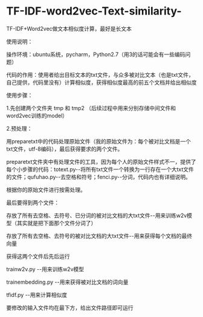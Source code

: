 # TF-IDF-word2vec-Text-similarity-
TF-IDF+Word2vec做文本相似度计算，最好是长文本

使用说明：

操作环境：ubuntu系统，pycharm，Python2.7（用3的话可能会有一些编码问题）

代码的作用：使用者给出目标文本的txt文件，与众多被对比文本（也是txt文件，自己提供，代码里没有）计算相似度，获得相似度最高的前五个文档并给出相似度

使用步骤：

1.先创建两个文件夹 tmp 和 tmp2 （后续过程中用来分别存储中间文件和word2vec训练的model）

2.预处理：

用preparetxt中的代码处理原始文件（我的原始文件为：每个被对比文档是一个txt文件，utf-8编码），最后获得要求的两个文件。

preparetxt文件夹中有处理文件的工具，因为每个人的原始文件样式不一，提供了每个小步骤的代码：totext.py--将所有txt文件一个转换为一行存在一个大txt文件的文件；qufuhao.py--去空格和符号；fenci.py--分词，代码内也有详细说明。

根据你的原始文件进行按需处理。

最后要得到两个文件：

存放了所有去空格、去符号、已分词的被对比文档的大txt文件--用来训练w2v模型（其实就是把下面那个文件分词了）

存放了所有去空格、去符号的被对比文档的大txt文件--用来获得每个文档的最终向量

获得这两个文件后先后运行

trainw2v.py --用来训练w2v模型

trainembedding.py --用来获得被对比文档的词向量

tfidf.py --用来计算相似度

要修改的输入文件均在最下方，给出文件路径即可运行
